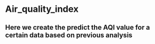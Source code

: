 # Air_quality_index

## Here we create the predict the AQI value for a certain data based on previous analysis
